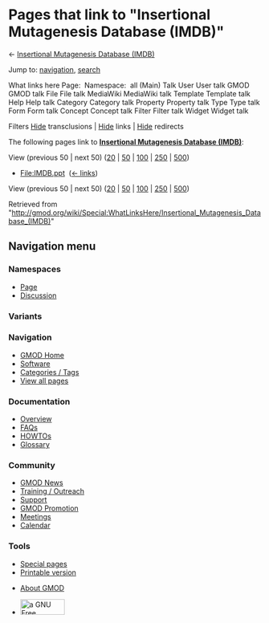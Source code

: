 <div id="mw-page-base" class="noprint">

</div>

<div id="mw-head-base" class="noprint">

</div>

<div id="content" class="mw-body" role="main">

<span id="top"></span>

<div id="mw-js-message" style="display:none;">

</div>



# <span dir="auto">Pages that link to "Insertional Mutagenesis Database (IMDB)"</span>

<div id="bodyContent">

<div id="contentSub">

← [Insertional Mutagenesis Database
(IMDB)](/wiki/Insertional_Mutagenesis_Database_(IMDB) "Insertional Mutagenesis Database (IMDB)")

</div>

<div id="jump-to-nav" class="mw-jump">

Jump to: [navigation](#mw-navigation), [search](#p-search)

</div>

<div id="mw-content-text">

What links here Page:  Namespace:  all (Main) Talk User User talk GMOD
GMOD talk File File talk MediaWiki MediaWiki talk Template Template talk
Help Help talk Category Category talk Property Property talk Type Type
talk Form Form talk Concept Concept talk Filter Filter talk Widget
Widget talk

Filters
[Hide](/mediawiki/index.php?title=Special:WhatLinksHere/Insertional_Mutagenesis_Database_(IMDB)&hidetrans=1 "Special:WhatLinksHere/Insertional Mutagenesis Database (IMDB)")
transclusions \|
[Hide](/mediawiki/index.php?title=Special:WhatLinksHere/Insertional_Mutagenesis_Database_(IMDB)&hidelinks=1 "Special:WhatLinksHere/Insertional Mutagenesis Database (IMDB)")
links \|
[Hide](/mediawiki/index.php?title=Special:WhatLinksHere/Insertional_Mutagenesis_Database_(IMDB)&hideredirs=1 "Special:WhatLinksHere/Insertional Mutagenesis Database (IMDB)")
redirects

The following pages link to **[Insertional Mutagenesis Database
(IMDB)](/wiki/Insertional_Mutagenesis_Database_(IMDB) "Insertional Mutagenesis Database (IMDB)")**:

View (previous 50 \| next 50)
([20](/mediawiki/index.php?title=Special:WhatLinksHere/Insertional_Mutagenesis_Database_(IMDB)&limit=20 "Special:WhatLinksHere/Insertional Mutagenesis Database (IMDB)")
\|
[50](/mediawiki/index.php?title=Special:WhatLinksHere/Insertional_Mutagenesis_Database_(IMDB)&limit=50 "Special:WhatLinksHere/Insertional Mutagenesis Database (IMDB)")
\|
[100](/mediawiki/index.php?title=Special:WhatLinksHere/Insertional_Mutagenesis_Database_(IMDB)&limit=100 "Special:WhatLinksHere/Insertional Mutagenesis Database (IMDB)")
\|
[250](/mediawiki/index.php?title=Special:WhatLinksHere/Insertional_Mutagenesis_Database_(IMDB)&limit=250 "Special:WhatLinksHere/Insertional Mutagenesis Database (IMDB)")
\|
[500](/mediawiki/index.php?title=Special:WhatLinksHere/Insertional_Mutagenesis_Database_(IMDB)&limit=500 "Special:WhatLinksHere/Insertional Mutagenesis Database (IMDB)"))

- [File:IMDB.ppt](/wiki/File:IMDB.ppt "File:IMDB.ppt") ‎
  <span class="mw-whatlinkshere-tools">([←
  links](/mediawiki/index.php?title=Special:WhatLinksHere&target=File%3AIMDB.ppt "Special:WhatLinksHere"))</span>

View (previous 50 \| next 50)
([20](/mediawiki/index.php?title=Special:WhatLinksHere/Insertional_Mutagenesis_Database_(IMDB)&limit=20 "Special:WhatLinksHere/Insertional Mutagenesis Database (IMDB)")
\|
[50](/mediawiki/index.php?title=Special:WhatLinksHere/Insertional_Mutagenesis_Database_(IMDB)&limit=50 "Special:WhatLinksHere/Insertional Mutagenesis Database (IMDB)")
\|
[100](/mediawiki/index.php?title=Special:WhatLinksHere/Insertional_Mutagenesis_Database_(IMDB)&limit=100 "Special:WhatLinksHere/Insertional Mutagenesis Database (IMDB)")
\|
[250](/mediawiki/index.php?title=Special:WhatLinksHere/Insertional_Mutagenesis_Database_(IMDB)&limit=250 "Special:WhatLinksHere/Insertional Mutagenesis Database (IMDB)")
\|
[500](/mediawiki/index.php?title=Special:WhatLinksHere/Insertional_Mutagenesis_Database_(IMDB)&limit=500 "Special:WhatLinksHere/Insertional Mutagenesis Database (IMDB)"))

</div>

<div class="printfooter">

Retrieved from
"<http://gmod.org/wiki/Special:WhatLinksHere/Insertional_Mutagenesis_Database_(IMDB)>"

</div>

<div id="catlinks" class="catlinks catlinks-allhidden">

</div>

<div class="visualClear">

</div>

</div>

</div>

<div id="mw-navigation">

## Navigation menu

<div id="mw-head">



<div id="left-navigation">

<div id="p-namespaces" class="vectorTabs" role="navigation"
aria-labelledby="p-namespaces-label">

### Namespaces

- <span id="ca-nstab-main"><a href="/wiki/Insertional_Mutagenesis_Database_(IMDB)" accesskey="c"
  title="View the content page [c]">Page</a></span>
- <span id="ca-talk"><a
  href="/mediawiki/index.php?title=Talk:Insertional_Mutagenesis_Database_(IMDB)&amp;action=edit&amp;redlink=1"
  accesskey="t"
  title="Discussion about the content page [t]">Discussion</a></span>

</div>

<div id="p-variants" class="vectorMenu emptyPortlet" role="navigation"
aria-labelledby="p-variants-label">

### 

### Variants[](#)

<div class="menu">

</div>

</div>

</div>

<div id="right-navigation">





</div>



</div>

</div>

</div>

<div id="mw-panel">

<div id="p-logo" role="banner">

<a href="/wiki/Main_Page"
style="background-image: url(http://gmod.org/images/GMOD-cogs.png);"
title="Visit the main page"></a>

</div>

<div id="p-Navigation" class="portal" role="navigation"
aria-labelledby="p-Navigation-label">

### Navigation

<div class="body">

- <span id="n-GMOD-Home">[GMOD Home](/wiki/Main_Page)</span>
- <span id="n-Software">[Software](/wiki/GMOD_Components)</span>
- <span id="n-Categories-.2F-Tags">[Categories /
  Tags](/wiki/Categories)</span>
- <span id="n-View-all-pages">[View all
  pages](/wiki/Special:AllPages)</span>

</div>

</div>

<div id="p-Documentation" class="portal" role="navigation"
aria-labelledby="p-Documentation-label">

### Documentation

<div class="body">

- <span id="n-Overview">[Overview](/wiki/Overview)</span>
- <span id="n-FAQs">[FAQs](/wiki/Category:FAQ)</span>
- <span id="n-HOWTOs">[HOWTOs](/wiki/Category:HOWTO)</span>
- <span id="n-Glossary">[Glossary](/wiki/Glossary)</span>

</div>

</div>

<div id="p-Community" class="portal" role="navigation"
aria-labelledby="p-Community-label">

### Community

<div class="body">

- <span id="n-GMOD-News">[GMOD News](/wiki/GMOD_News)</span>
- <span id="n-Training-.2F-Outreach">[Training /
  Outreach](/wiki/Training_and_Outreach)</span>
- <span id="n-Support">[Support](/wiki/Support)</span>
- <span id="n-GMOD-Promotion">[GMOD
  Promotion](/wiki/GMOD_Promotion)</span>
- <span id="n-Meetings">[Meetings](/wiki/Meetings)</span>
- <span id="n-Calendar">[Calendar](/wiki/Calendar)</span>

</div>

</div>

<div id="p-tb" class="portal" role="navigation"
aria-labelledby="p-tb-label">

### Tools

<div class="body">

- <span id="t-specialpages"><a href="/wiki/Special:SpecialPages" accesskey="q"
  title="A list of all special pages [q]">Special pages</a></span>
- <span id="t-print"><a
  href="/mediawiki/index.php?title=Special:WhatLinksHere/Insertional_Mutagenesis_Database_(IMDB)&amp;printable=yes"
  rel="alternate" accesskey="p"
  title="Printable version of this page [p]">Printable version</a></span>

</div>

</div>

</div>

</div>

<div id="footer" role="contentinfo">

- <span id="footer-places-about">[About
  GMOD](/wiki/GMOD:About "GMOD:About")</span>

<!-- -->

- <span id="footer-copyrightico">[<img src="http://www.gnu.org/graphics/gfdl-logo-small.png" width="88"
  height="31" alt="a GNU Free Documentation License" />](http://www.gnu.org/licenses/fdl-1.3.html)</span>




</div>

